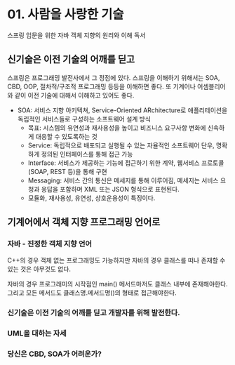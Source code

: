 # 01. 사람을 사랑한 기술
스프링 입문을 위한 자바 객체 지향의 원리와 이해 독서
<br>

## 신기술은 이전 기술의 어깨를 딛고
스프링은 프로그래밍 발전사에서 그 정점에 있다.
스프링을 이해하기 위해서는 SOA, CBD, OOP, 절차적/구조적 프로그래밍 등등을 이해하면 좋다.
또 기계어나 어셈블리어와 같이 이전 기술에 대해서 이해하고 있어도 좋다.

* SOA: 서비스 지향 아키텍쳐, Service-Oriented ARchitecture로 애플리테이션을 독립적인 서비스들로 구성하는 소프트웨어 설계 방식
    * 목표: 시스템의 유연성과 재사용성을 높이고 비즈니스 요구사항 변화에 신속하게 대응할 수 있도록하는 것
    * Service: 독립적으로 배포되고 실행될 수 있는 자율적인 소프트웨어 단우, 명확하게 정의된 인터페이스를 통해 접근 가능
    * Interface: 서비스가 제공하는 기능에 접근하기 위한 계약, 웹서비스 프로토콜(SOAP, REST 등)을 통해 구현
    * Messaging: 서비스 간의 통신은 메세지를 통해 이루어짐, 메세지는 서비스 요청과 응답을 포함하며 XML 또는 JSON 형식으로 표현된다.
    * 모듈화, 재사용성, 유연성, 상호운용성이 특징이다.

## 기계어에서 객체 지향 프로그래밍 언어로
### 자바 - 진정한 객체 지향 언어
C++의 경우 객체 없는 프로그래밍도 가능하지만 자바의 경우 클래스를 떠나 존재할 수 있는 것은 아무것도 없다.

자바의 경우 프로그래미의 시작점인 main() 메서드마저도 클래스 내부에 존재해야한다.
그리고 모든 메서드도 클래스명.메서드명()의 형태로 접근해야한다.

### 신기술은 이전 기술의 어깨를 딛고 개발자를 위해 발전한다.
### UML을 대하는 자세
### 당신은 CBD, SOA가 어려운가?
